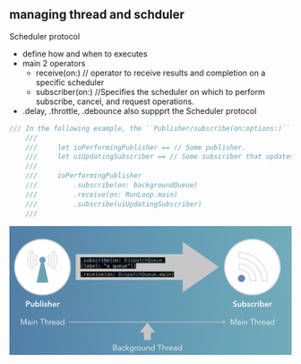 
## managing thread and schduler

Scheduler protocol

- define how and when to executes 
- main 2 operators 
    - receive(on:) // operator to receive results and completion on a specific scheduler
    - subscriber(on:) //Specifies the scheduler on which to perform subscribe, cancel, and request operations.
- .delay, .throttle, .debounce also suppprt the Scheduler protocol

```swift
/// In the following example, the ``Publisher/subscribe(on:options:)`` operator causes `ioPerformingPublisher` to receive requests on `backgroundQueue`, while the ``Publisher/receive(on:options:)`` causes `uiUpdatingSubscriber` to receive elements and completion on `RunLoop.main`.
    ///
    ///     let ioPerformingPublisher == // Some publisher.
    ///     let uiUpdatingSubscriber == // Some subscriber that updates the UI.
    ///
    ///     ioPerformingPublisher
    ///         .subscribe(on: backgroundQueue)
    ///         .receive(on: RunLoop.main)
    ///         .subscribe(uiUpdatingSubscriber)
    ///
```

![alt text](/images/image5.png)